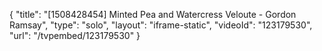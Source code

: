 {
    "title": "[1508428454] Minted Pea and Watercress Veloute - Gordon Ramsay",
    "type": "solo",
    "layout": "iframe-static",
    "videoId": "123179530",
    "url": "\/tvpembed\/123179530"
}